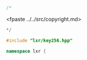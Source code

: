 ```cpp
/*
```
<fpaste ../../src/copyright.md>
```cpp
*/

#include "lxr/key256.hpp"

namespace lxr {

```
